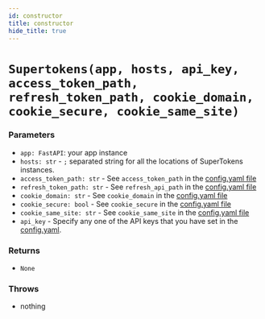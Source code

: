 ```yaml
---
id: constructor
title: constructor
hide_title: true
---
```

# `Supertokens(app, hosts, api_key, access_token_path, refresh_token_path, cookie_domain, cookie_secure, cookie_same_site)`

### Parameters
- ```app: FastAPI```: your app instance
- ```hosts: str``` - `;` separated string for all the locations of SuperTokens instances.
- ```access_token_path: str``` - See `access_token_path` in the [config.yaml file](/docs/community/2.5.X/configuration/core#optional-config-values)
- ```refresh_token_path: str``` - See `refresh_api_path` in the [config.yaml file](/docs/community/2.5.X/configuration/core#optional-config-values)
- ```cookie_domain: str``` - See `cookie_domain` in the [config.yaml file](/docs/community/2.5.X/configuration/core#optional-config-values)
- ```cookie_secure: bool``` - See `cookie_secure` in the [config.yaml file](/docs/community/2.5.X/configuration/core#optional-config-values)
- ```cookie_same_site: str``` - See `cookie_same_site` in the [config.yaml file](/docs/community/2.5.X/configuration/core#optional-config-values)
- ```api_key``` - Specify any one of the API keys that you have set in the [config.yaml](/docs/community/2.5.X/configuration/core#optional-config-values). 

### Returns
- `None`

### Throws
- nothing